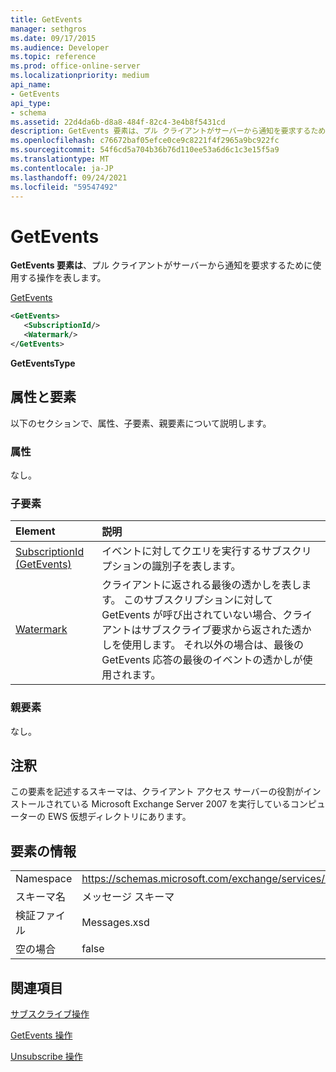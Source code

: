 ```yaml
---
title: GetEvents
manager: sethgros
ms.date: 09/17/2015
ms.audience: Developer
ms.topic: reference
ms.prod: office-online-server
ms.localizationpriority: medium
api_name:
- GetEvents
api_type:
- schema
ms.assetid: 22d4da6b-d8a8-484f-82c4-3e4b8f5431cd
description: GetEvents 要素は、プル クライアントがサーバーから通知を要求するために使用する操作を表します。
ms.openlocfilehash: c76672baf05efce0ce9c8221f4f2965a9bc922fc
ms.sourcegitcommit: 54f6cd5a704b36b76d110ee53a6d6c1c3e15f5a9
ms.translationtype: MT
ms.contentlocale: ja-JP
ms.lasthandoff: 09/24/2021
ms.locfileid: "59547492"
---
```

# <a name="getevents"></a>GetEvents

**GetEvents 要素は**、プル クライアントがサーバーから通知を要求するために使用する操作を表します。 
  
[GetEvents](getevents.md)
  
```xml
<GetEvents>
   <SubscriptionId/>
   <Watermark/>
</GetEvents>
```

 **GetEventsType**
## <a name="attributes-and-elements"></a>属性と要素

以下のセクションで、属性、子要素、親要素について説明します。
  
### <a name="attributes"></a>属性

なし。
  
### <a name="child-elements"></a>子要素

|**Element**|**説明**|
|:-----|:-----|
|[SubscriptionId (GetEvents)](subscriptionid-getevents.md) <br/> |イベントに対してクエリを実行するサブスクリプションの識別子を表します。  <br/> |
|[Watermark](watermark.md) <br/> |クライアントに返される最後の透かしを表します。 このサブスクリプションに対して GetEvents が呼び出されていない場合、クライアントはサブスクライブ要求から返された透かしを使用します。 それ以外の場合は、最後の GetEvents 応答の最後のイベントの透かしが使用されます。  <br/> |
   
### <a name="parent-elements"></a>親要素

なし。
  
## <a name="remarks"></a>注釈

この要素を記述するスキーマは、クライアント アクセス サーバーの役割がインストールされている Microsoft Exchange Server 2007 を実行しているコンピューターの EWS 仮想ディレクトリにあります。
  
## <a name="element-information"></a>要素の情報

|||
|:-----|:-----|
|Namespace  <br/> |https://schemas.microsoft.com/exchange/services/2006/messages  <br/> |
|スキーマ名  <br/> |メッセージ スキーマ  <br/> |
|検証ファイル  <br/> |Messages.xsd  <br/> |
|空の場合  <br/> |false  <br/> |
   
## <a name="see-also"></a>関連項目



[サブスクライブ操作](subscribe-operation.md)
  
[GetEvents 操作](getevents-operation.md)
  
[Unsubscribe 操作](unsubscribe-operation.md)

